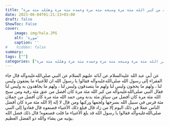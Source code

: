 ```yaml
---
title: "ثواب من كبر الله مئة مرة وسبحه مئة مرة وحمده مئة مرة وهلله مئة مرة"
date: 2023-06-04T01:21:13+03:00
draft: false
ShowToc: False
cover:
    image: img/hala.JPG
    alt: 'صورة'
    caption: ''
#    hidden: false
summary: 
tags: [""]
categories: ["ثواب من كبر الله مئة مرة وسبحه مئة مرة وحمده مئة مرة وهلله مئة مرة"]
---
```

عن أبي عبد الله عليه‌السلام عن آبائه عليهم
السلام عن النبي صلى‌الله‌عليه‌وآله قال جاء الفقراء إلى رسول الله صلى‌الله‌عليه‌وآله فقالوا
يا رسول الله ان للأغنياء ما يعتقون وليس لنا ، ولهم ما يحجون وليس لنا
ولهم ما يتصدقون وليس لنا ، ولهم ما يجاهدون به وليس لنا فقال النبي صلى‌الله‌عليه‌وآله
من كبر الله مئة مرة كان أفضل من عتق مئة رقبة ومن سبح الله مئة مرة
كان أفضل من سياق مئة بدنة ومن حمد الله مئة مرة كان أفضل من
حملان مئة فرس في سبيل الله بسرجها ولجمها وركبها ومن قال لا إله إلا
الله مئة مرة كان أفضل الناس عملا في ذلك اليوم إلا من زاد قال فبلغ
ذلك الأغنياء فصنعوه قال فعادوا إلى النبي صلى‌الله‌عليه‌وآله فقالوا يا رسول الله قد
بلغ الأغنياء ما قلت فصنعوه! قال ذلك فضل الله يؤتيه من يشاء والله ذو
الفضل العظيم.

